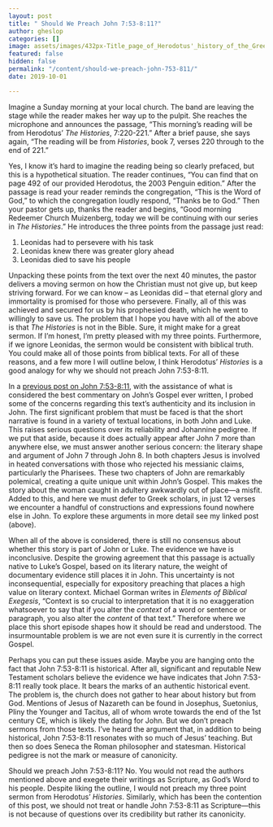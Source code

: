 ```yaml
---
layout: post
title: " Should We Preach John 7:53-8:11?"
author: gheslop
categories: []
image: assets/images/432px-Title_page_of_Herodotus'_history_of_the_Greek_and_Persian_Wars_1502.jpg
featured: false
hidden: false
permalink: "/content/should-we-preach-john-753-811/"
date: 2019-10-01

---
```

Imagine a Sunday morning at your local church. The band are leaving the stage while the reader makes her way up to the pulpit. She reaches the microphone and announces the passage, “This morning’s reading will be from Herodotus’ _The Histories_, 7:220-221.” After a brief pause, she says again, “The reading will be from _Histories_, book 7, verses 220 through to the end of 221.”

Yes, I know it’s hard to imagine the reading being so clearly prefaced, but this is a hypothetical situation. The reader continues, “You can find that on page 492 of our provided Herodotus, the 2003 Penguin edition.” After the passage is read your reader reminds the congregation, “This is the Word of God,” to which the congregation loudly respond, “Thanks be to God.” Then your pastor gets up, thanks the reader and begins, “Good morning Redeemer Church Muizenberg, today we will be continuing with our series in _The Histories_.” He introduces the three points from the passage just read:

1. Leonidas had to persevere with his task
2. Leonidas knew there was greater glory ahead
3. Leonidas died to save his people

Unpacking these points from the text over the next 40 minutes, the pastor delivers a moving sermon on how the Christian must not give up, but keep striving forward. For we can know – as Leonidas did – that eternal glory and immortality is promised for those who persevere. Finally, all of this was achieved and secured for us by his prophesied death, which he went to willingly to save us. The problem that I hope you have with all of the above is that _The Histories_ is not in the Bible. Sure, it might make for a great sermon. If I’m honest, I’m pretty pleased with my three points. Furthermore, if we ignore Leonidas, the sermon would be consistent with biblical truth. You could make all of those points from biblical texts. For all of these reasons, and a few more I will outline below, I think Herodotus’ _Histories_ is a good analogy for why we should not preach John 7:53-8:11.

In a [previous post on John 7:53-8:11](http://www.rekindle.co.za/content/should-john-753-811-be-in-our-bibles/), with the assistance of what is considered the best commentary on John’s Gospel ever written, I probed some of the concerns regarding this text’s authenticity and its inclusion in John. The first significant problem that must be faced is that the short narrative is found in a variety of textual locations, in both John and Luke. This raises serious questions over its reliability and Johannine pedigree. If we put that aside, because it does actually appear after John 7 more than anywhere else, we must answer another serious concern: the literary shape and argument of John 7 through John 8. In both chapters Jesus is involved in heated conversations with those who rejected his messianic claims, particularly the Pharisees. These two chapters of John are remarkably polemical, creating a quite unique unit within John’s Gospel. This makes the story about the woman caught in adultery awkwardly out of place—a misfit. Added to this, and here we must defer to Greek scholars, in just 12 verses we encounter a handful of constructions and expressions found nowhere else in John. To explore these arguments in more detail see my linked post (above).

When all of the above is considered, there is still no consensus about whether this story is part of John or Luke. The evidence we have is inconclusive. Despite the growing agreement that this passage is actually native to Luke’s Gospel, based on its literary nature, the weight of documentary evidence still places it in John. This uncertainty is not inconsequential, especially for expository preaching that places a high value on literary context. Michael Gorman writes in _Elements of Biblical Exegesis_, “Context is so crucial to interpretation that it is no exaggeration whatsoever to say that if you alter the _context_ of a word or sentence or paragraph, you also alter the _content_ of that text.” Therefore where we place this short episode shapes how it should be read and understood. The insurmountable problem is we are not even sure it is currently in the correct Gospel.

Perhaps you can put these issues aside. Maybe you are hanging onto the fact that John 7:53-8:11 is historical. After all, significant and reputable New Testament scholars believe the evidence we have indicates that John 7:53-8:11 really took place. It bears the marks of an authentic historical event. The problem is, the church does not gather to hear about history but from God. Mentions of Jesus of Nazareth can be found in Josephus, Suetonius, Pliny the Younger and Tacitus, all of whom wrote towards the end of the 1st century CE, which is likely the dating for John. But we don’t preach sermons from those texts. I’ve heard the argument that, in addition to being historical, John 7:53-8:11 resonates with so much of Jesus’ teaching. But then so does Seneca the Roman philosopher and statesman. Historical pedigree is not the mark or measure of canonicity.

Should we preach John 7:53-8:11? No. You would not read the authors mentioned above and exegete their writings as Scripture, as God’s Word to his people. Despite liking the outline, I would not preach my three point sermon from Herodotus’ _Histories_. Similarly, which has been the contention of this post, we should not treat or handle John 7:53-8:11 as Scripture—this is not because of questions over its credibility but rather its canonicity.

